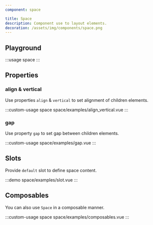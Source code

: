 ```yaml
---
component: space

title: Space
description: Component use to layout elements.
decoration: /assets/img/components/space.png
---
```


## Playground
:::usage space
:::

## Properties

### align & vertical
Use properties `align` & `vertical` to set alignment of children elements.

:::custom-usage space
space/examples/align_vertical.vue
:::

### gap
Use property `gap` to set gap between children elements.

:::custom-usage
space/examples/gap.vue
:::

## Slots

Provide `default` slot to define space content.

:::demo
space/examples/slot.vue
:::

## Composables

You can also use `Space` in a composable manner.

:::custom-usage space
space/examples/composables.vue
:::
